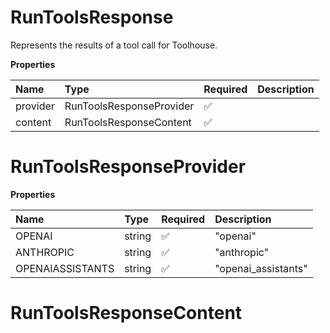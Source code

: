 # RunToolsResponse

Represents the results of a tool call for Toolhouse.

**Properties**

| Name     | Type                     | Required | Description |
| :------- | :----------------------- | :------- | :---------- |
| provider | RunToolsResponseProvider | ✅       |             |
| content  | RunToolsResponseContent  | ✅       |             |

# RunToolsResponseProvider

**Properties**

| Name             | Type   | Required | Description         |
| :--------------- | :----- | :------- | :------------------ |
| OPENAI           | string | ✅       | "openai"            |
| ANTHROPIC        | string | ✅       | "anthropic"         |
| OPENAIASSISTANTS | string | ✅       | "openai_assistants" |

# RunToolsResponseContent

<!-- This file was generated by liblab | https://liblab.com/ -->
